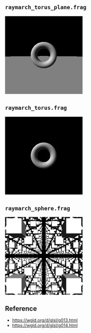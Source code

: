 
## `raymarch_torus_plane.frag`

<img src="img/raymarch_torus_plane.gif" width="256">


## `raymarch_torus.frag`

<img src="img/raymarch_torus.gif" width="256">


## `raymarch_sphere.frag`

<img src="img/raymarch_box_repeat.gif" width="256">



## Reference

- https://wgld.org/d/glsl/g013.html
- https://wgld.org/d/glsl/g014.html
